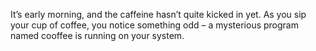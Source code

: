 It’s early morning, and the caffeine hasn’t quite kicked in yet. As you sip your cup of coffee, you notice something odd – a mysterious program named cooffee is running on your system.
